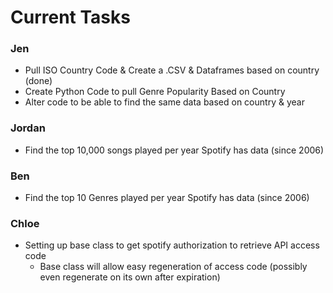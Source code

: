 # Current Tasks

### Jen 
- Pull ISO Country Code & Create a .CSV & Dataframes based on country (done)
- Create Python Code to pull Genre Popularity Based on Country
- Alter code to be able to find the same data based on country & year

### Jordan 
- Find the top 10,000 songs played per year Spotify has data (since 2006)

### Ben 
- Find the top 10 Genres played per year Spotify has data (since 2006)

### Chloe 
- Setting up base class to get spotify authorization to retrieve API access code 
  - Base class will allow easy regeneration of access code (possibly even regenerate on its own after expiration) 
